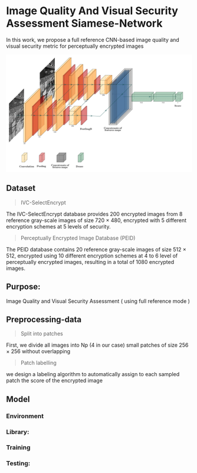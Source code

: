 # Image Quality And Visual Security Assessment Siamese-Network

In this work, we propose a full reference CNN-based image quality and visual security metric for perceptually encrypted images

![assets/Archi-Siamese.png](assets/Archi-Siamese.png)



## Dataset

> IVC-SelectEncrypt

The IVC-SelectEncrypt database provides 200 encrypted images from 8 reference gray-scale images of size 720 × 480, encrypted with 5 different encryption schemes at 5 levels of security. 

> Perceptually Encrypted Image Database (PEID)

The PEID database contains 20 reference gray-scale images of size 512 × 512, encrypted using 10 different encryption schemes at 4 to 6 level of perceptually encrypted images, resulting in a total of 1080 encrypted images.

## Purpose: 

Image Quality and Visual Security Assessment ( using full reference mode ) 

## Preprocessing-data

> Split into patches

First, we divide all images into Np (4 in our case) small patches of size 256 × 256 without overlapping

> Patch labelling

we design a labeling algorithm to automatically assign to each sampled patch the score of the encrypted image


## Model

### Environment

### Library: 

      
### Training


### Testing: 

